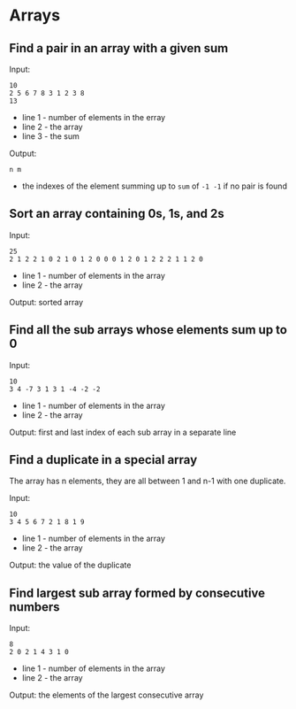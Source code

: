 
Arrays
======

Find a pair in an array with a given sum
----------------------------------------

Input:

    10
    2 5 6 7 8 3 1 2 3 8
    13

 * line 1 - number of elements in the erray
 * line 2 - the array
 * line 3 - the sum

Output:

    n m

 * the indexes of the element summing up to `sum` of `-1 -1` if no pair is found

Sort an array containing 0s, 1s, and 2s
---------------------------------------

Input:

    25
    2 1 2 2 1 0 2 1 0 1 2 0 0 0 1 2 0 1 2 2 2 1 1 2 0

 * line 1 - number of elements in the array
 * line 2 - the array

Output: sorted array

Find all the sub arrays whose elements sum up to 0
--------------------------------------------------

Input:

    10
    3 4 -7 3 1 3 1 -4 -2 -2

 * line 1 - number of elements in the array
 * line 2 - the array

Output: first and last index of each sub array in a separate line

Find a duplicate in a special array
-----------------------------------

The array has n elements, they are all between 1 and n-1 with one duplicate.

Input:

    10
    3 4 5 6 7 2 1 8 1 9

 * line 1 - number of elements in the array
 * line 2 - the array

Output: the value of the duplicate

Find largest sub array formed by consecutive numbers
----------------------------------------------------

Input:

    8
    2 0 2 1 4 3 1 0

 * line 1 - number of elements in the array
 * line 2 - the array

Output: the elements of the largest consecutive array
